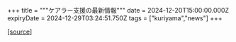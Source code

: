 +++
title = """ケアラー支援の最新情報"""
date = 2024-12-20T15:00:00.000Z
expiryDate = 2024-12-29T03:24:51.750Z
tags = ["kuriyama","news"]
+++


[[source]](https://www.town.kuriyama.hokkaido.jp/site/keara-sien/15220.html)
